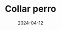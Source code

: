 ---
title: "Collar perro"
price: "$12.000"
image: /assets/images/hamburguesa-2.jpg
alt: "Hamburguesa rica"
modal: "collar-perro"
categories:
- Todos	
- Accesorios
date: 2024-04-12
excerpt: "Pan integral de 100 gramos, hummus de garbanzo, lechuga, tomate, torta de lentejas de 100 gramos y salsa napolitana."
slideshow-images:
- /assets/images/hamburguesa-2.jpg" alt="hamburguesa rica
- /assets/images/hamburguesa.jpg" alt="hamburguesa buena
---